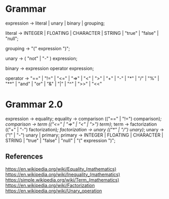 # Grammar

expression -> literal | unary | binary | grouping;

literal -> INTEGER | FLOATING | CHARACTER | STRING | "true" | "false" | "null";

grouping -> "(" expression ")";

unary -> ( "not" | "-" ) expression;

binary -> expression operator expression;

operator -> "==" | "!=" | "<=" | "=>" | "<" | ">"
            | "+" | "-" | "*" | "/" | "%" | "**"
            | "and" | "or"
            | "&" | "|" | "^" | ">>" | "<<"

# Grammar 2.0

expression      -> equality;
equality        -> comparison (("==" | "!=") comparison)*;
comparison      -> term (("<=" | "=>" | "<" | ">") term)*;
term            -> factorization (("+" | "-") factorization)*;
factorization   -> unary (("\*" | "/") unary)*;
unary           -> ("!" | "-") unary | primary;
primary         -> INTEGER | FLOATING | CHARACTER | STRING | "true" | "false" | "null" | "(" expression ")";

## References
https://en.wikipedia.org/wiki/Equality_(mathematics)  
https://en.wikipedia.org/wiki/Inequality_(mathematics)  
https://simple.wikipedia.org/wiki/Term_(mathematics)  
https://en.wikipedia.org/wiki/Factorization  
https://en.wikipedia.org/wiki/Unary_operation  